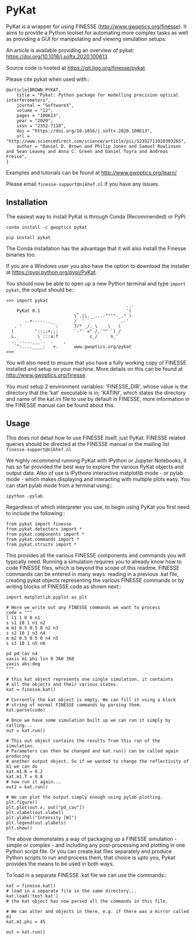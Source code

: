 PyKat
===========

PyKat is a wrapper for using FINESSE (http://www.gwoptics.org/finesse).
It aims to provide a Python toolset for automating more complex tasks
as well as providing a GUI for manipulating and viewing simulation
setups.

An article is available providing an overview of pykat: https://doi.org/10.1016/j.softx.2020.100613

Source code is hosted at https://git.ligo.org/finesse/pykat

Please cite pykat when used with::

    @article{BROWN_PYKAT,
        title = "Pykat: Python package for modelling precision optical interferometers",
        journal = "SoftwareX",
        volume = "12",
        pages = "100613",
        year = "2020",
        issn = "2352-7110",
        doi = "https://doi.org/10.1016/j.softx.2020.100613",
        url = "http://www.sciencedirect.com/science/article/pii/S2352711020303265",
        author = "Daniel D. Brown and Philip Jones and Samuel Rowlinson and Sean Leavey and Anna C. Green and Daniel Toyra and Andreas Freise",
    }


Examples and tutorials can be found at http://www.gwoptics.org/learn/

Please email `finesse-support@nikhef.nl` if you have any issues.



Installation
-------------

The easiest way to install PyKat is through Conda
(Recommended) or PyPi:
  
    conda install -c gwoptics pykat

    pip install pykat

The Conda installation has the advantage that it will also install the Finesse binaries too.

If you are a Windows user you also have the option to download the installer at https://pypi.python.org/pypi/PyKat.

You should now be able to open up a new Python terminal and type `import pykat`, the output should be::
    
    >>> import pykat
                                                  ..-
        PyKat 0.1              _                  '(
                              \`.|\.__...-""""-_." )
           ..+-----.._        /  ' `            .-'
       . '            `:      7/* _/._\    \   (
      (        '::;;+;;:      `-"' =" /,`"" `) /
      L.        \`:::a:f            c_/     n_'
      ..`--...___`.  .    ,
       `^-....____:   +.      www.gwoptics.org/pykat
    >>>

You will also need to ensure that you have a fully working copy of FINESSE installed and setup on your machine.
More details on this can be found at http://www.gwoptics.org/finesse. 

You must setup 2 environment variables: 'FINESSE_DIR', whose value is the directory that the 'kat' executable is in;
'KATINI', which states the directory and name of the kat.ini file to use by default in FINESSE, more information in the
FINESSE manual can be found about this.


Usage
------

This does not detail how to use FINESSE itself, just PyKat. FINESSE related queries should
be directed at the FINESSE manual or the mailing list  `finesse-support@nikhef.nl`

We highly recommend running PyKat with IPython or Jupyter Notebooks, it has so far provided the best way to explore the various PyKat objects and output data.
Also of use is IPythons interactive matplotlib mode - or pylab mode - which makes displaying and interacting with multiple plots easy.
You can start pylab mode from a terminal using::

    ipython -pylab

Regardless of which interpreter you use, to begin using PyKat you first need to include the following::

    from pykat import finesse
    from pykat.detectors import *
    from pykat.components import *
    from pykat.commands import *
    from pykat.structs import *

This provides all the various FINESSE components and commands you will typically need.
Running a simulation requires you to already know how to code FINESSE files, which is beyond
the scope of this readme. FINESSE commands can be entered in many ways: reading in a previous .kat
file, creating pykat objects representing the various FINESSE commands or by writing blocks of FINESSE code 
as shown next::

    import matplotlib.pyplot as plt

    # Here we write out any FINESSE commands we want to process
    code = """
    l l1 1 0 0 n1
    s s1 10 1 n1 n2
    m m1 0.5 0.5 0 n2 n3
    s s2 10 1 n3 n4
    m m2 0.5 0.5 0 n4 n5
    s s3 10 1 n5 n6

    pd pd_cav n4
    xaxis m1 phi lin 0 360 360
    yaxis abs:deg
    """

    # this kat object represents one single simulation, it containts
    # all the objects and their various states.
    kat = finesse.kat()
    
    # Currently the kat object is empty. We can fill it using a block
    # string of normal FINESSE commands by parsing them.
    kat.parse(code)
    
    # Once we have some simulation built up we can run it simply by calling...
    out = kat.run()

    # This out object contains the results from this run of the simulation.
    # Parameters can then be changed and kat.run() can be called again producing
    # another output object. So if we wanted to change the reflectivity of m1 we can do
    kat.m1.R = 0.2
    kat.m1.T = 0.8
    # now run it again...
    out2 = kat.run()
    
    # We can plot the output simply enough using pylab plotting.
    plt.figure()
    plt.plot(out.x, out["pd_cav"])
    plt.xlabel(out.xlabel)
    plt.ylabel("Intensity [W]")
    plt.legend(out.ylabels)
    plt.show()

The above demonstates a way of packaging up a FINESSE simulation - simple or complex - and 
including any post-processing and plotting in one Python script file. Or you can create
kat files separately and produce Python scripts to run and process them, that choice is upto
you, Pykat provides the means to be used in both ways.

To load in a separate FINESSE .kat file we can use the commands::
    
    kat = finesse.kat()
    # load in a separate file in the same directory...
    kat.load('test.kat')
    # the kat object has now parsed all the commands in this file.
    
    # We can alter and objects in there, e.g. if there was a mirror called m1
    kat.m1.phi = 45
    
    out = kat.run()
    
